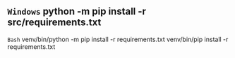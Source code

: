 ```Windows```
python -m pip install -r src/requirements.txt
-----------------------------------------------
```Bash```
venv/bin/python -m pip install -r requirements.txt
venv/bin/pip install -r requirements.txt